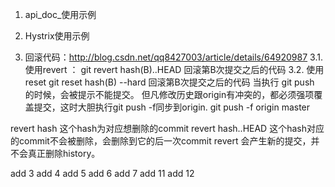 1. api_doc_使用示例
2. Hystrix使用示例

3. 回滚代码：http://blog.csdn.net/qq8427003/article/details/64920987
3.1. 使用revert ： 
git revert hash(B)..HEAD  回滚第B次提交之后的代码
3.2. 使用reset
git reset hash(B) --hard 回滚第B次提交之后的代码
当执行 git push 的时候，会被提示不能提交。
但凡修改历史跟origin有冲突的，都必须强项覆盖提交，这时大胆执行git push -f同步到origin.
git push -f origin master



revert hash 这个hash为对应想删除的commit
revert hash..HEAD 这个hash对应的commit不会被删除，会删除到它的后一次commit
revert 会产生新的提交，并不会真正删除history。

add 3
add 4
add 5
add 6
add 7
add 11
add 12